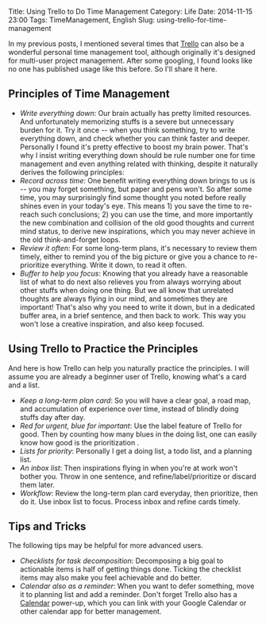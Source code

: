Title: Using Trello to Do Time Management
Category: Life
Date: 2014-11-15 23:00
Tags: TimeManagement, English
Slug: using-trello-for-time-management

In my previous posts, I mentioned several times that [Trello](https://trello.com/) can also be a wonderful personal time management tool, although originally it's designed for multi-user project management.
After some googling, I found looks like no one has published usage like this before.
So I'll share it here.

## Principles of Time Management

* *Write everything down*: Our brain actually has pretty limited resources. And unfortunately memorizing stuffs is a severe but unnecessary burden for it. Try it once -- when you think something, try to write everything down, and check whether you can think faster and deeper. Personally I found it's pretty effective to boost my brain power. That's why I insist writing everything down should be rule number one for time management and even anything related with thinking, despite it naturally derives the following principles:
* *Record across time*: One benefit writing everything down brings to us is -- you may forget something, but paper and pens won't. So after some time, you may surprisingly find some thought you noted before really shines even in your today's eye. This means 1) you save the time to re-reach such conclusions; 2) you can use the time, and more importantly the new combination and collision of the old good thoughts and current mind status, to derive new inspirations, which you may never achieve in the old think-and-forget loops.
* *Review it often*: For some long-term plans, it's necessary to review them timely, either to remind you of the big picture or give you a chance to re-prioritize everything. Write it down, to read it often.
* *Buffer to help you focus*: Knowing that you already have a reasonable list of what to do next also relieves you from always worrying about other stuffs when doing one thing. But we all know that unrelated thoughts are always flying in our mind, and sometimes they are important! That's also why you need to write it down, but in a dedicated buffer area, in a brief sentence, and then back to work. This way you won't lose a creative inspiration, and also keep focused.

## Using Trello to Practice the Principles

And here is how Trello can help you naturally practice the principles.
I will assume you are already a beginner user of Trello, knowing what's a card and a list.

* *Keep a long-term plan card*: So you will have a clear goal, a road map, and accumulation of experience over time, instead of blindly doing stuffs day after day.
* *Red for urgent, blue for important*: Use the label feature of Trello for good. Then by counting how many blues in the doing list, one can easily know how good is the prioritization .
* *Lists for priority*: Personally I get a doing list, a todo list, and a planning list. 
* *An inbox list*: Then inspirations flying in when you're at work won't bother you. Throw in one sentence, and refine/label/prioritize or discard them later.
* *Workflow*: Review the long-term plan card everyday, then prioritize, then do it. Use inbox list to focus. Process inbox and refine cards timely.

## Tips and Tricks

The following tips may be helpful for more advanced users.

* *Checklists for task decomposition*: Decomposing a big goal to actionable items is half of getting things done. Ticking the checklist items may also make you feel achievable and do better.
* *Calendar also as a reminder*: When you want to defer something, move it to planning list and add a reminder. Don't forget Trello also has a [Calendar](http://help.trello.com/customer/portal/articles/1262881-viewing-cards-in-a-calendar-view) power-up, which you can link with your Google Calendar or other calendar app for better management.